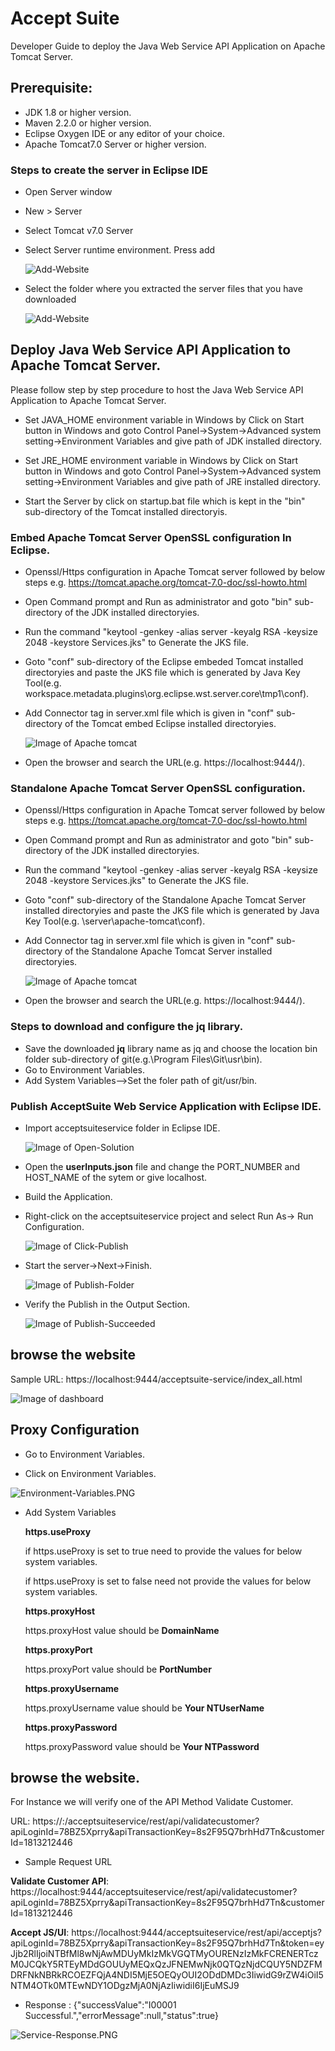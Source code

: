 # Accept Suite 

Developer Guide to deploy the Java Web Service API Application on Apache Tomcat Server.

## Prerequisite:
*	JDK 1.8 or higher version.
*   Maven 2.2.0 or higher version.
*	Eclipse Oxygen IDE or any editor of your choice.
*	Apache Tomcat7.0 Server or higher version.

### Steps to create the server in Eclipse IDE

*	Open Server window
*	New > Server
*	Select Tomcat v7.0 Server
*	Select Server runtime environment. Press add

	![Add-Website](WebApp/docs/images/Add-Website-Apache.png)
	
*	Select the folder where you extracted the server files that you have downloaded

	![Add-Website](WebApp/docs/images/Add-Website-Server.png)

## Deploy Java Web Service API Application to Apache Tomcat Server.

Please follow step by step procedure to host the Java Web Service API Application to Apache Tomcat Server.

* Set JAVA_HOME environment variable in Windows by Click on Start button in Windows and goto Control Panel->System->Advanced system setting->Environment Variables and give path of JDK installed directory.

* Set JRE_HOME environment variable in Windows by Click on Start button in Windows and goto Control Panel->System->Advanced system setting->Environment Variables and give path of JRE installed directory.

* Start the Server by click on startup.bat file which is kept in the "bin" sub-directory of the Tomcat installed directoryis.

### Embed Apache Tomcat Server OpenSSL configuration In Eclipse.
 
  * Openssl/Https configuration in Apache Tomcat server followed by below steps e.g. https://tomcat.apache.org/tomcat-7.0-doc/ssl-howto.html
 
  * Open Command prompt and Run as administrator  and goto "bin" sub-directory of the JDK installed directoryies.
  
  * Run the command "keytool -genkey -alias server -keyalg RSA -keysize 2048 -keystore Services.jks" to Generate the JKS file.
   
  * Goto "conf" sub-directory of the Eclipse embeded Tomcat installed directoryies and paste the JKS file which is generated by Java Key Tool(e.g. workspace\.metadata\.plugins\org.eclipse.wst.server.core\tmp1\conf).
  
  * Add Connector tag in server.xml file which is given in "conf" sub-directory of the Tomcat embed Eclipse installed directoryies.
  
	![Image of Apache tomcat](WebApp/docs/images/Apache-tomcat-openssl.PNG)

  * Open the browser and search the URL(e.g. https://localhost:9444/).

### Standalone Apache Tomcat Server OpenSSL configuration.

  * Openssl/Https configuration in Apache Tomcat server followed by below steps e.g. https://tomcat.apache.org/tomcat-7.0-doc/ssl-howto.html

  * Open Command prompt and Run as administrator  and goto "bin" sub-directory of the JDK installed directoryies.
  
  * Run the command "keytool -genkey -alias server -keyalg RSA -keysize 2048 -keystore Services.jks" to Generate the JKS file.
   
  * Goto "conf" sub-directory of the Standalone Apache Tomcat Server installed directoryies and paste the JKS file which is generated by Java Key Tool(e.g. \server\apache-tomcat\conf).
  
  * Add Connector tag in server.xml file which is given in "conf" sub-directory of the Standalone Apache Tomcat Server installed directoryies.
  
	![Image of Apache tomcat](WebApp/docs/images/Apache-tomcat-openssl.PNG)
	
  * Open the browser and search the URL(e.g. https://localhost:9444/).

### Steps to download and configure the **jq** library.

  * Save the downloaded **jq** library name as jq and choose the location bin folder sub-directory of git(e.g.\Program Files\Git\usr\bin).
  * Go to Environment Variables.
  * Add System Variables-->Set the foler path of git/usr/bin.
	
### Publish AcceptSuite Web Service Application with Eclipse IDE.

* Import acceptsuiteservice folder in Eclipse IDE.

	![Image of Open-Solution](WebApp/docs/images/eclipse-import.PNG)
	
* Open the **userInputs.json** file and change the PORT_NUMBER and HOST_NAME of the sytem or give localhost.	

* Build the Application.

* Right-click on the acceptsuiteservice project and select Run As-> Run Configuration.
		
    ![Image of Click-Publish](WebApp/docs/images/eclipse-build.PNG)		
			
* Start the server->Next->Finish.
	
	![Image of Publish-Folder](WebApp/docs/images/eclipse-apache-run.PNG)
		
* Verify the Publish in the Output Section.
	
	![Image of Publish-Succeeded](WebApp/docs/images/eclipse-apache-output.PNG)
	
## browse the website

Sample URL: https://localhost:9444/acceptsuite-service/index_all.html

![Image of dashboard](WebApp/docs/images/dashboard.PNG)

## Proxy Configuration

* Go to Environment Variables.

* Click on Environment Variables.

![Environment-Variables.PNG](WebApp/docs/images/Environment-Variables.PNG)

* Add System Variables

	**https.useProxy**
	
	 if https.useProxy is set to true need to provide the values for below system variables.
	
	 if https.useProxy is set to false need not provide the values for below system variables.
	
	**https.proxyHost**
	
	 https.proxyHost value should be **DomainName**
	
	**https.proxyPort**
	
	 https.proxyPort value should be **PortNumber**
	
	**https.proxyUsername**
	
	https.proxyUsername value should be **Your NTUserName**
	
	**https.proxyPassword**
	
	https.proxyPassword value should be **Your NTPassword**
	
## browse the website. 

For Instance we will verify one of the API Method Validate Customer.

URL: https://<IPAddress>:<PortNumber>/acceptsuiteservice/rest/api/validatecustomer?apiLoginId=78BZ5Xprry&apiTransactionKey=8s2F95Q7brhHd7Tn&customerId=1813212446

* Sample Request URL

**Validate Customer API**: https://localhost:9444/acceptsuiteservice/rest/api/validatecustomer?apiLoginId=78BZ5Xprry&apiTransactionKey=8s2F95Q7brhHd7Tn&customerId=1813212446

**Accept JS/UI**: https://localhost:9444/acceptsuiteservice/rest/api/acceptjs?apiLoginId=78BZ5Xprry&apiTransactionKey=8s2F95Q7brhHd7Tn&token=eyJjb2RlIjoiNTBfMl8wNjAwMDUyMkIzMkVGQTMyOURENzIzMkFCRENERTczM0JCQkY5RTEyMDdGOUUyMEQxQzJFNEMwNjk0QTQzNjdCQUY5NDZFMDRFNkNBRkRCOEZFQjA4NDI5MjE5OEQyOUI2ODdDMDc3IiwidG9rZW4iOiI5NTM4OTk0MTEwNDY1ODgzMjA0NjAzIiwidiI6IjEuMSJ9

* Response : 
{"successValue":"I00001 Successful.","errorMessage":null,"status":true}

![Service-Response.PNG](WebApp/docs/images/Service-Response.PNG)